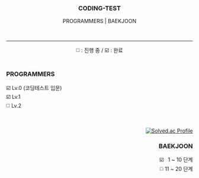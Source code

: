 <div align="center">

  ### CODING-TEST
  PROGRAMMERS | BAEKJOON  

  <br><hr>
  ◻️ : 진행 중 / ☑️ : 완료
  <br><br>
  
</div>

<div align="left">

  ### PROGRAMMERS
  ☑️ Lv.0 (코딩테스트 입문)  
  ☑️ Lv.1    
  ◻️ Lv.2
  
</div>
 
<br>

<div align="right">

  [![Solved.ac Profile](http://mazassumnida.wtf/api/v2/generate_badge?boj=solll)](https://solved.ac/solll)   
  ### BAEKJOON 
  ☑️ &nbsp;&nbsp;1 ~ 10 단계    
  ◻️ 11 ~ 20 단계    

</div>
